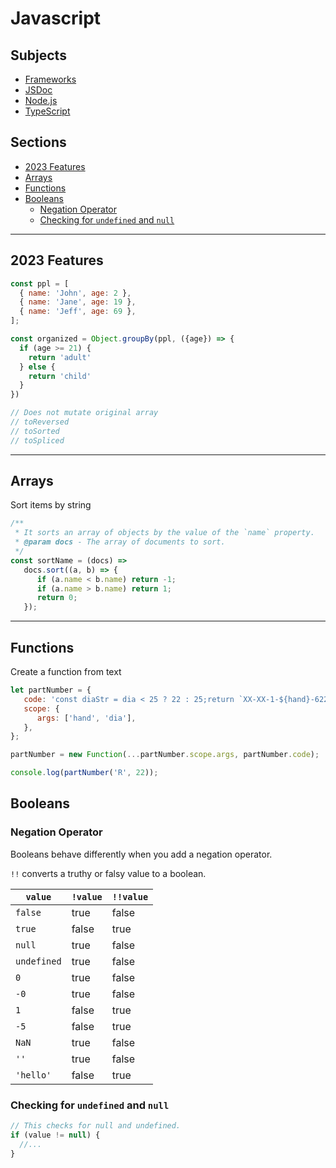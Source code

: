 # Javascript <!-- omit in toc -->

## Subjects <!-- omit in toc -->

- [Frameworks](./frameworks.md)
- [JSDoc](./jsooc.md)
- [Node.js](./node.md)
- [TypeScript](./ts/mian.md)

## Sections <!-- omit in toc -->

- [2023 Features](#2023-features)
- [Arrays](#arrays)
- [Functions](#functions)
- [Booleans](#booleans)
  - [Negation Operator](#negation-operator)
  - [Checking for `undefined` and `null`](#checking-for-undefined-and-null)

---

## 2023 Features

```JavaScript
const ppl = [
  { name: 'John', age: 2 },
  { name: 'Jane', age: 19 },
  { name: 'Jeff', age: 69 },
];

const organized = Object.groupBy(ppl, ({age}) => {
  if (age >= 21) {
    return 'adult'
  } else {
    return 'child'
  }
})
```

```JavaScript
// Does not mutate original array
// toReversed
// toSorted
// toSpliced
```
---

## Arrays

Sort items by string

```js
/**
 * It sorts an array of objects by the value of the `name` property.
 * @param docs - The array of documents to sort.
 */
const sortName = (docs) =>
   docs.sort((a, b) => {
      if (a.name < b.name) return -1;
      if (a.name > b.name) return 1;
      return 0;
   });
```
---

## Functions

Create a function from text

```js
let partNumber = {
   code: 'const diaStr = dia < 25 ? 22 : 25;return `XX-XX-1-${hand}-622${diaStr}`;',
   scope: {
      args: ['hand', 'dia'],
   },
};

partNumber = new Function(...partNumber.scope.args, partNumber.code);

console.log(partNumber('R', 22));
```

## Booleans

### Negation Operator

Booleans behave differently when you add a negation operator.

`!!` converts a truthy or falsy value to a boolean.

| `value`     | `!value` | `!!value` |
| ----------- | -------- | --------- |
| `false`     | true     | false     |
| `true`      | false    | true      |
| `null`      | true     | false     |
| `undefined` | true     | false     |
| `0`         | true     | false     |
| `-0`        | true     | false     |
| `1`         | false    | true      |
| `-5`        | false    | true      |
| `NaN`       | true     | false     |
| `''`        | true     | false     |
| `'hello'`   | false    | true      |

### Checking for `undefined` and `null`

```JavaScript
// This checks for null and undefined.
if (value != null) {
  //...
}
```
